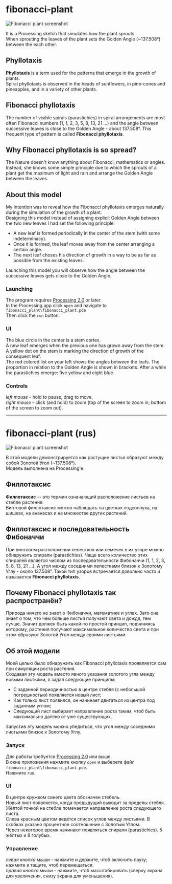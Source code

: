 fibonacci-plant
===============
![Fibonacci plant screenshot](https://raw.github.com/oluckyman/fibonacci-plant/master/screen_shot.png)

It is a Processing sketch that simulates how the plant sprouts.  
When sprouting the leaves of the plant sets the Golden Angle (~137.508°) between the each other.

## Phyllotaxis
**Phyllotaxis** is a term used for the patterns that emerge in the growth of plants.  
Spiral phyllotaxis is observed in the heads of sunflowers, in pine-cones and pineapples, and in a variety of other plants.

## Fibonacci phyllotaxis
The number of visible spirals (parastichies) in spiral arrangements are most often Fibonacci numbers (1, 1, 2, 3, 5, 8, 13, 21 ...) and the angle between successive leaves is close to the Golden Angle - about 137.508°. This frequent type of pattern is called **Fibonacci phyllotaxis**.

## Why Fibonacci phyllotaxis is so spread?
The Nature doesn't know anything about Fibonacci, mathematics or angles. Instead, she knows some simple principle due to which the sprouts of a plant get the maximum of light and rain and arrange the Golden Angle between the leaves.

## About this model
My intention was to reveal how the Fibonacci phyllotaxis emerges naturally during the simulation of the growth of a plant.  
Designing this model instead of assigning explicit Golden Angle between the two new leaves I had set the following principle:
 - A new leaf is formed periodically in the center of the stem (with some indeterminacy).
 - Once it is formed, the leaf moves away from the center arranging a certain angle.
 - The next leaf choses his direction of growth in a way to be as far as possible from the existing leaves.

Launching this model you will observe how the angle between the successive leaves gets close to the Golden Angle.

### Launching
The program requires [Processing 2.0](http://processing.org) or later.  
In the Processing app click `open` and navigate to `fibonacci_plant\fibonacci_plant.pde`  
Then click the `run` button.

### UI
The blue circle in the center is a stem cortex.  
A new leaf emerges when the previous one has grown away from the stem.  
A yellow dot on the stem is marking the direction of growth of the consequent leaf.  
The red colored list on your left shows the angles between the leafs. The proportion in relation to the Golden Angle is shown in brackets.
After a while the parastichies emerge: five yellow and eight blue.

### Controls
*left mouse* - hold to pause, drag to move.  
*right mouse* - click (and hold) to zoom (top of the screen to zoom in; bottom of the screen to zoom out).  

* * *

fibonacci-plant (rus)
=====================
![Fibonacci plant screenshot](https://raw.github.com/oluckyman/fibonacci-plant/master/screen_shot.png)

В этой модели демонстрируется как растущие листья образуют между собой Золотой Угол (~137.508°).  
Модель выполнена на Processing'e.

## Филлотаксис
**Филлотаксис** -- это термин означающий расположение листьев на стебле растения.  
Винтовой филлотаксис можно наблюдать на цветках подсолнуха, на шишках, на ананасах и на множестве других растений.

## Филлотаксис и последовательность Фибоначчи
При винтовом расположении лепестков или семечек в их узоре можно обнаружить спирали (parastichies). Чаще всего количество этих спиралей является числом из последовательности Фибоначчи (1, 1, 2, 3, 5, 8, 13, 21 ...). А угол между соседними лепестками близок к Золотому Углу - около 137.508°. Такой тип узоров встречается довольно часто и называется **Fibonacci phyllotaxis**.

## Почему Fibonacci phyllotaxis так распространён?
Природа ничего не знает о Фибоначчи, математике и углах. Зато она знает о том, что чем больше листья получают света и дождя, тем лучше. Значит должен быть какой-то простой принцип, подчиняясь которому, растения получают максимальное количество света и при этом образуют Золотой Угол между своими листьями.

## Об этой модели
Моей целью было обнаружить как Fibonacci phyllotaxis проявляется сам при симуляции роста растения.  
Создавая эту модель вместо явного указания золотого угла между новыми листьями, я задал следующие принципы:
 - С заданной периодичностью в центре стебля (с небольшой погрешностью) появляется новый лист;
 - Как только лист появился, он начинает двигаться из центра под заданным углом;
 - Следующий лист выбирает направление роста таким, чтоб быть максимально далеко от уже существующих.
 
Запустив эту модель можно убедиться, что угол между соседними листьями близок к Золотому Углу.

### Запуск
Для работы требуется [Processing 2.0](http://processing.org) или выше.  
В окне приложения нажмите кнопку `open` и выберете файл `fibonacci_plant\fibonacci_plant.pde`.  
Нажмите `run`.  

### UI
В центре кружком синего цвета обозначен стебель.  
Новый лист появляется, когда предыдущий выходит за пределы стебля.  
Жёлтой точкой на стебле помечается направление роста следующего листа.  
Слева красным цветом ведётся список углов между листьями. В скобках указано процентное соотношение с Золотым Углом.  
Через некоторое время начинают появляться спирали (parastichies). 5 жёлтых и 8 голубых.

### Управление
*левая кнопка мыши* - нажмите и держите, чтоб включить паузу; нажмите и тащите, чтоб  перемещаться.  
*правая кнопка мыши* - нажмите, чтоб масштабировать (сверху экрана для увеличения, снизу экрана для уменьшения).
